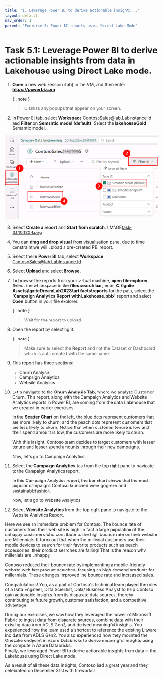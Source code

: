 ```yaml
---
title: '1. Leverage Power BI to derive actionable insights...'
layout: default
nav_order: 1
parent: 'Exercise 5: Power BI reports using Direct Lake Mode'
---
```


# Task 5.1: Leverage Power BI to derive actionable insights from data in Lakehouse using Direct Lake mode.

1. **Open** a new web session (tab) in the VM, and then enter **https://powerbi.com**

	{: .note }
 	> Dismiss any popups that appear on your screen.

2. In Power BI tab, select **Workspace** ContosoSales@lab.LabInstance.Id and **Filter** on **Semantic model (default)**. Select the **lakehouseGold** Semantic model.

 ![Close the browser.](../media/instructions240153/task-3.1.10.png)

3. Select **Create a report** and **Start from scratch**.
!IMAGE[task-3.1.10.1234.png](../media/instructions240153/task-3.1.10.1234.png)

4. You can **drag and drop visual** from visualization pane, due to time constraint we will upload a pre-created PBI report.

5. Select the **In Power BI** tab, select **Workspace** ContosoSales@lab.LabInstance.Id 

6. Select **Upload** and select **Browse**.

7. To browse the reports from your virtual machine, **open file explorer**. Select the whitespace in the **files search bar**, enter **C:\Ignite Assets\IgniteDreamLab2023\artifacts\reports** for the path, select the **'Campaign Analytics Report with Lakehouse.pbix'** report and select **Open** button in your file explorer.

	{: .note }
	> Wait for the report to upload.

8. Open the report by selecting it.
	
 	{: .note }
 	> Make sure to select the **Report** and not the Dataset or Dashboard which is auto created with the same name.

9. This report has three sections:
	- Churn Analysis
	- Campaign Analytics
	- Website Analytics

10. Let's navigate to the **Churn Analysis Tab**, where we analyze Customer Churn. This report, along with the Campaign Analytics and Website Analytics reports in Power BI, are coming from the data Lakehouse that we created in earlier exercises.

	In the **Scatter Chart** on the left, the blue dots represent customers that are more likely to churn, and the peach dots represent customers that are less likely to churn. Notice that when customer tenure is low and their spend amount is low, the customers are more likely to churn.

	With this insight, Contoso team decides to target customers with lesser tenure and lesser spend amounts through their new campaigns.

	Now, let's go to Campaign Analytics.

11. Select the **Campaign Analytics** tab from the top right pane to navigate to the Campaign Analytics report.

	In this Campaign Analytics report, the bar chart shows that the most popular campaigns Contoso launched were gogreen and sustainablefashion.

	Now, let's go to Website Analytics. 

12. Select **Website Analytics** from the top right pane to navigate to the Website Analytics Report.

Here we see an immediate problem for Contoso. The bounce rate of customers from their web site is high. In fact a large population of the unhappy customers who contribute to the high bounce rate on their website are Millennials. It turns out that when the millenial customers use their mobile devices to search for their favorite products such as beach accessories, their product searches are failing! That is the reason why millenials are unhappy. 

Contoso reduced their bounce rate by implementing a mobile-friendly website with fast product searches, focusing on high demand products for millennials. These changes improved the bounce rate and increased sales.

Congratulations! You, as a part of Contoso's technical team played the roles of a Data Engineer, Data Scientist, Data/ Business Analyst to help Contoso gain actionable insights from its disparate data sources, thereby contributing to future growth, customer satisfaction, and a competitive advantage.

During our exercises, we saw how they leveraged the power of Microsoft Fabric to ingest data from disparate sources, combine data with their existing data from ADLS Gen2, and derived meaningful insights. You experienced how the team used a shortcut to reference the existing Litware Inc data from ADLS Gen2. You also experienced how they mounted the OneLake endpoint in Azure Databricks to derive meaningful insights using the compute in Azure Databricks.  
Finally, we leveraged Power BI to derive actionable insights from data in the Lakehouse using Direct Lake mode.

As a result of all these data insights, Contoso had a great year and they celebrated on December 31st with fireworks! 
